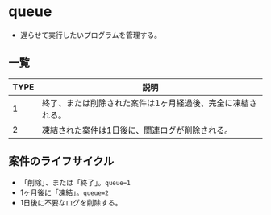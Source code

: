 # queue
- 遅らせて実行したいプログラムを管理する。

## 一覧
| TYPE | 説明 |
| -- | -- |
| 1 | 終了、または削除された案件は1ヶ月経過後、完全に凍結される。 |
| 2 | 凍結された案件は1日後に、関連ログが削除される。 |

## 案件のライフサイクル
- 「削除」、または「終了」。`queue=1`
- 1ヶ月後に「凍結」。`queue=2`
- 1日後に不要なログを削除する。







